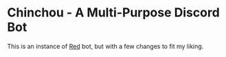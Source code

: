 # Chinchou - A Multi-Purpose Discord Bot
This is an instance of [Red](https://github.com/Cog-Creators/Red-DiscordBot) bot, but with a few changes to fit my liking. 
